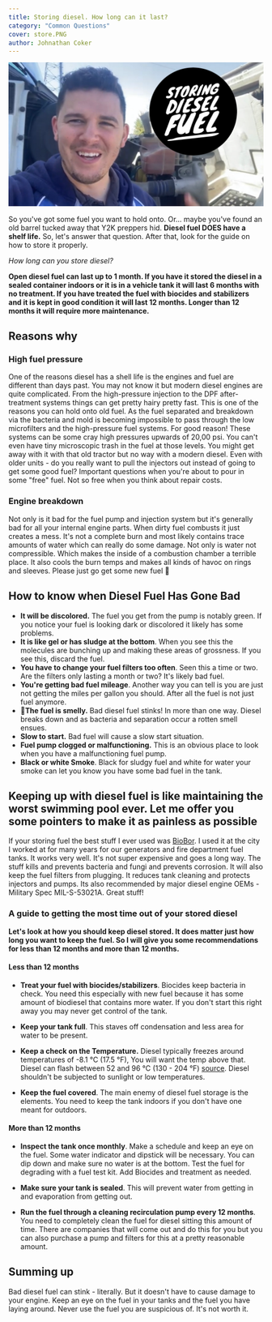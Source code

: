 ```yaml
---
title: Storing diesel. How long can it last?
category: "Common Questions"
cover: store.PNG
author: Johnathan Coker
---
```


![toolbox and truck](./store.PNG)

So you've got some fuel you want to hold onto. Or... maybe you've found an old barrel tucked away that Y2K preppers hid. **Diesel fuel DOES have a shelf life.** So, let's answer that question. After that, look for the guide on how to store it properly.

_How long can you store diesel?_

**Open diesel fuel can last up to 1 month. If you have it stored the diesel in a sealed container indoors or it is in a vehicle tank it will last 6 months with no treatment. If you have treated the fuel with biocides and stabilizers and it is kept in good condition it will last 12 months. Longer than 12 months it will require more maintenance.**

## Reasons why

### High fuel pressure

One of the reasons diesel has a shell life is the engines and fuel are different than days past. You may not know it but modern diesel engines are quite complicated. From the high-pressure injection to the DPF after-treatment systems things can get pretty hairy pretty fast. This is one of the reasons you can hold onto old fuel. As the fuel separated and breakdown via the bacteria and mold is becoming impossible to pass through the low microfilters and the high-pressure fuel systems. For good reason! These systems can be some cray high pressures upwards of 20,00 psi. You can't even have tiny microscopic trash in the fuel at those levels. You might get away with it with that old tractor but no way with a modern diesel. Even with older units - do you really want to pull the injectors out instead of going to get some good fuel? Important questions when you're about to pour in some "free" fuel. Not so free when you think about repair costs.

### Engine breakdown

Not only is it bad for the fuel pump and injection system but it's generally bad for all your internal engine parts. When dirty fuel combusts it just creates a mess. It's not a complete burn and most likely contains trace amounts of water which can really do some damage. Not only is water not compressible. Which makes the inside of a combustion chamber a terrible place. It also cools the burn temps and makes all kinds of havoc on rings and sleeves. Please just go get some new fuel 🙏

## How to know when Diesel Fuel Has Gone Bad

- **It will be discolored.** The fuel you get from the pump is notably green. If you notice your fuel is looking dark or discolored it likely has some problems.
- **It is like gel or has sludge at the bottom**. When you see this the molecules are bunching up and making these areas of grossness. If you see this, discard the fuel.
- **You have to change your fuel filters too often**. Seen this a time or two. Are the filters only lasting a month or two? It's likely bad fuel.
- **You're getting bad fuel mileage**. Another way you can tell is you are just not getting the miles per gallon you should. After all the fuel is not just fuel anymore.
- 👃**The fuel is smelly.** Bad diesel fuel stinks! In more than one way. Diesel breaks down and as bacteria and separation occur a rotten smell ensues.
- **Slow to start.** Bad fuel will cause a slow start situation.
- **Fuel pump clogged or malfunctioning.** This is an obvious place to look when you have a malfunctioning fuel pump.
- **Black or white Smoke**. Black for sludgy fuel and white for water your smoke can let you know you have some bad fuel in the tank.

## Keeping up with diesel fuel is like maintaining the worst swimming pool ever. Let me offer you some pointers to make it as painless as possible

If your storing fuel the best stuff I ever used was [BioBor](https://amzn.to/2U5AEn2). I used it at the city I worked at for many years for our generators and fire department fuel tanks. It works very well. It's not super expensive and goes a long way. The stuff kills and prevents bacteria and fungi and prevents corrosion. It will also keep the fuel filters from plugging. It reduces tank cleaning and protects injectors and pumps. Its also recommended by major diesel engine OEMs - Military Spec MIL-S-53021A. Great stuff!

### A guide to getting the most time out of your stored diesel

**Let's look at how you should keep diesel stored. It does matter just how long you want to keep the fuel. So I will give you some recommendations for less than 12 months and more than 12 months.**

#### Less than 12 months

- **Treat your fuel with biocides/stabilizers**. Biocides keep bacteria in check. You need this especially with new fuel because it has some amount of biodiesel that contains more water. If you don't start this right away you may never get control of the tank.

- **Keep your tank full**. This staves off condensation and less area for water to be present.

- **Keep a check on the Temperature.** Diesel typically freezes around temperatures of -8.1 °C (17.5 °F), You will want the temp above that. Diesel can flash between 52 and 96 °C (130 - 204 °F) [source](http://knowhow.napaonline.com/at-what-temperature-does-diesel-fuel-gel/#:~:text=It's%20right%20at%20the%20freezing,how%20colder%20weather%20affects%20fuel). Diesel shouldn't be subjected to sunlight or low temperatures.

- **Keep the fuel covered**. The main enemy of diesel fuel storage is the elements. You need to keep the tank indoors if you don't have one meant for outdoors.

#### More than 12 months

- **Inspect the tank once monthly**. Make a schedule and keep an eye on the fuel. Some water indicator and dipstick will be necessary. You can dip down and make sure no water is at the bottom. Test the fuel for degrading with a fuel test kit. Add Biocides and treatment as needed.

- **Make sure your tank is sealed**. This will prevent water from getting in and evaporation from getting out.

- **Run the fuel through a cleaning recirculation pump every 12 months**. You need to completely clean the fuel for diesel sitting this amount of time. There are companies that will come out and do this for you but you can also purchase a pump and filters for this at a pretty reasonable amount.

## Summing up

Bad diesel fuel can stink - literally. But it doesn't have to cause damage to your engine. Keep an eye on the fuel in your tanks and the fuel you have laying around. Never use the fuel you are suspicious of. It's not worth it.
